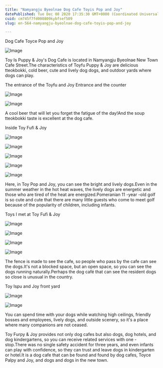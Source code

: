 ```yaml
---
title: "Namyangju Byeolnae Dog Cafe Toyis Pop and Joy"
datePublished: Tue Dec 08 2020 17:35:30 GMT+0000 (Coordinated Universal Time)
cuid: cm745f7fd000809kybfsef509
slug: en-564-namyangju-byeolnae-dog-cafe-toyis-pop-and-joy

---
```



Dog Cafe Toyce Pop and Joy

![Image](https://cdn.hashnode.com/res/hashnode/image/upload/v1739500032441/6432754e-efc1-408d-b402-ec6959a575c7.jpeg)

Toy Is Puppy & Joy's Dog Cafe is located in Namyangju Byeolnae New Town Cafe Street.The characteristics of Toyfu Puppy & Joy are delicious tteokbokki, cold beer, cute and lively dog ​​dogs, and outdoor yards where dogs can play.

The entrance of the Toyfu and Joy Entrance and the counter

![Image](https://cdn.hashnode.com/res/hashnode/image/upload/v1739500034552/be622fa8-dad2-4b31-b1fa-bd3b11f4bdae.jpeg)

![Image](https://cdn.hashnode.com/res/hashnode/image/upload/v1739500036813/c74808f3-00e2-4325-8a0a-e34605bbe319.jpeg)

A cool beer that will let you forget the fatigue of the day!And the soup tteokbokki taste is excellent at the dog cafe.

Inside Toy Fufi & Joy

![Image](https://cdn.hashnode.com/res/hashnode/image/upload/v1739500038576/11d18cb2-eade-4fd2-b44e-4158156aebcd.jpeg)

![Image](https://cdn.hashnode.com/res/hashnode/image/upload/v1739500040423/3a1ee2e9-936e-4e27-a5f5-daaa51ca51c0.jpeg)

![Image](https://cdn.hashnode.com/res/hashnode/image/upload/v1739500041986/6aa78cda-8ea9-4ed5-b2a6-891e00d96ba8.jpeg)

![Image](https://cdn.hashnode.com/res/hashnode/image/upload/v1739500043678/2fa1aba2-e2ba-4e1f-952f-b1ee3a3164da.jpeg)

![Image](https://cdn.hashnode.com/res/hashnode/image/upload/v1739500045326/204a28d1-ef3a-42e1-a4e2-6860b1eb6924.jpeg)

Here, in Toy Pop and Joy, you can see the bright and lively dogs.Even in the summer weather in the hot heat waves, the lively dogs are energetic and those who are tired of the heat are energized.Pomeranian 11 -year -old golf is so cute and cute that there are many little guests who come to meet golf because of the popularity of children, including infants.

Toys I met at Toy Fufi & Joy

![Image](https://cdn.hashnode.com/res/hashnode/image/upload/v1739500046986/3b6c1bb9-a7ff-4a7c-9c83-cfa7e2396496.jpeg)

![Image](https://cdn.hashnode.com/res/hashnode/image/upload/v1739500049314/a283b17c-61fe-40a4-8a02-2228e66b4e49.jpeg)

![Image](https://cdn.hashnode.com/res/hashnode/image/upload/v1739500051195/57282d77-e704-48f5-b5be-14493e4d9611.jpeg)

![Image](https://cdn.hashnode.com/res/hashnode/image/upload/v1739500053107/1657a260-4945-46e5-8ddd-9307cf63b314.jpeg)

The fence is made to see the cafe, so people who pass by the cafe can see the dogs.It's not a blocked space, but an open space, so you can see the dogs running naturally.Perhaps the dog café that can see the resident dogs so close is unusual in the country.

Toy Ispu and Joy front yard

![Image](https://cdn.hashnode.com/res/hashnode/image/upload/v1739500055123/2aa07097-d0c5-481e-89b0-9eec23ff369f.jpeg)

![Image](https://cdn.hashnode.com/res/hashnode/image/upload/v1739500057105/fcfe61b3-d1d9-41ee-9b3c-e3a650d66110.jpeg)

You can spend time with your dogs while watching high ceilings, friendly bosses and employees, lively dogs, and outside scenery, so it's a place where many companions are not ceased.

Toy Furpy & Joy provides not only dog ​​cafes but also dogs, dog hotels, and dog kindergartens, so you can receive related services with one -stop.There was no single safety accident for three years, and even infants can play with confidence, so they can trust and leave dogs in kindergarten or hotel.It is a dog cafe that can be found and found by dog ​​cafes, Toyce Palpy and Joy, and dogs and dogs in the new town.